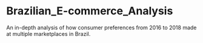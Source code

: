 # Brazilian_E-commerce_Analysis
An in-depth analysis of how consumer preferences from 2016 to 2018 made at multiple marketplaces in Brazil.
